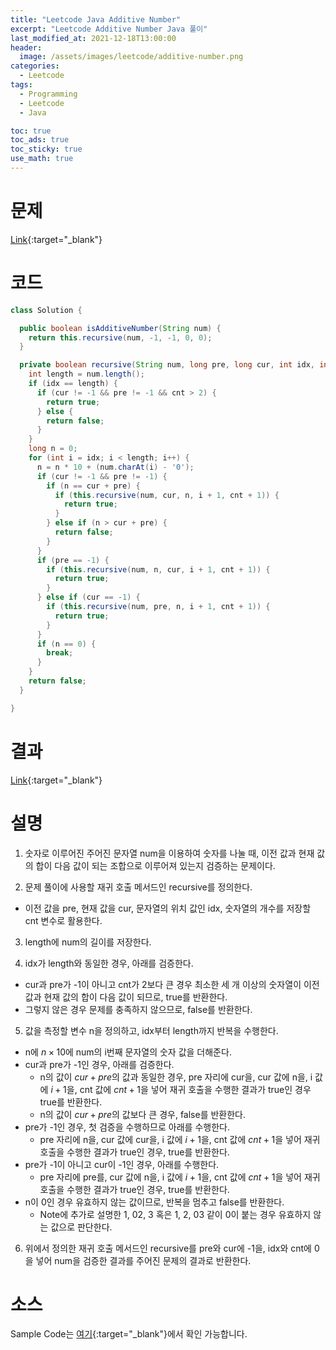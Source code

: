 ```yaml
---
title: "Leetcode Java Additive Number"
excerpt: "Leetcode Additive Number Java 풀이"
last_modified_at: 2021-12-18T13:00:00
header:
  image: /assets/images/leetcode/additive-number.png
categories:
  - Leetcode
tags:
  - Programming
  - Leetcode
  - Java

toc: true
toc_ads: true
toc_sticky: true
use_math: true
---
```

# 문제
[Link](https://leetcode.com/problems/additive-number/){:target="_blank"}

# 코드
```java
class Solution {

  public boolean isAdditiveNumber(String num) {
    return this.recursive(num, -1, -1, 0, 0);
  }

  private boolean recursive(String num, long pre, long cur, int idx, int cnt) {
    int length = num.length();
    if (idx == length) {
      if (cur != -1 && pre != -1 && cnt > 2) {
        return true;
      } else {
        return false;
      }
    }
    long n = 0;
    for (int i = idx; i < length; i++) {
      n = n * 10 + (num.charAt(i) - '0');
      if (cur != -1 && pre != -1) {
        if (n == cur + pre) {
          if (this.recursive(num, cur, n, i + 1, cnt + 1)) {
            return true;
          }
        } else if (n > cur + pre) {
          return false;
        }
      }
      if (pre == -1) {
        if (this.recursive(num, n, cur, i + 1, cnt + 1)) {
          return true;
        }
      } else if (cur == -1) {
        if (this.recursive(num, pre, n, i + 1, cnt + 1)) {
          return true;
        }
      }
      if (n == 0) {
        break;
      }
    }
    return false;
  }

}
```

# 결과
[Link](https://leetcode.com/submissions/detail/603377076/){:target="_blank"}

# 설명
1. 숫자로 이루어진 주어진 문자열 num을 이용하여 숫자를 나눌 때, 이전 값과 현재 값의 합이 다음 값이 되는 조합으로 이루어져 있는지 검증하는 문제이다.

2. 문제 풀이에 사용할 재귀 호출 메서드인 recursive를 정의한다.
- 이전 값을 pre, 현재 값을 cur, 문자열의 위치 값인 idx, 숫자열의 개수를 저장할 cnt 변수로 활용한다.

3. length에 num의 길이를 저장한다.

4. idx가 length와 동일한 경우, 아래를 검증한다.
- cur과 pre가 -1이 아니고 cnt가 2보다 큰 경우 최소한 세 개 이상의 숫자열이 이전 값과 현재 값의 합이 다음 값이 되므로, true를 반환한다.
- 그렇지 않은 경우 문제를 충족하지 않으므로, false를 반환한다.

5. 값을 측정할 변수 n을 정의하고, idx부터 length까지 반복을 수행한다.
- n에 $n \times 10$에 num의 i번째 문자열의 숫자 값을 더해준다.
- cur과 pre가 -1인 경우, 아래를 검증한다.
  - n의 값이 $cur + pre$의 값과 동일한 경우, pre 자리에 cur을, cur 값에 n을, i 값에 $i + 1$을, cnt 값에 $cnt + 1$을 넣어 재귀 호출을 수행한 결과가 true인 경우 true를 반환한다.
  - n의 값이 $cur + pre$의 값보다 큰 경우, false를 반환한다.
- pre가 -1인 경우, 첫 검증을 수행하므로 아래를 수행한다.
  - pre 자리에 n을, cur 값에 cur을, i 값에 $i + 1$을, cnt 값에 $cnt + 1$을 넣어 재귀 호출을 수행한 결과가 true인 경우, true를 반환한다.
- pre가 -1이 아니고 cur이 -1인 경우, 아래를 수행한다.
  - pre 자리에 pre를, cur 값에 n을, i 값에 $i + 1$을, cnt 값에 $cnt + 1$을 넣어 재귀 호출을 수행한 결과가 true인 경우, true를 반환한다.
- n이 0인 경우 유효하지 않는 값이므로, 반복을 멈추고 false를 반환한다.
  - Note에 추가로 설명한 1, 02, 3 혹은 1, 2, 03 같이 0이 붙는 경우 유효하지 않는 값으로 판단한다.

6. 위에서 정의한 재귀 호출 메서드인 recursive를 pre와 cur에 -1을, idx와 cnt에 0을 넣어 num을 검증한 결과를 주어진 문제의 결과로 반환한다.

# 소스
Sample Code는 [여기](https://github.com/GracefulSoul/leetcode/blob/master/src/main/java/gracefulsoul/problems/AdditiveNumber.java){:target="_blank"}에서 확인 가능합니다.